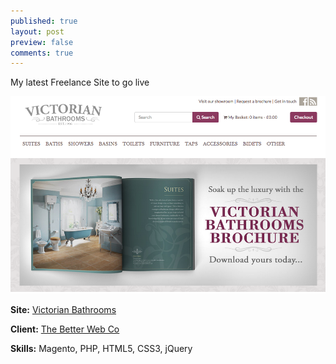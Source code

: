 ```yaml
---
published: true
layout: post
preview: false
comments: true
---
```


<p>My latest Freelance Site to go live</p>
<img src="/images/victorianbathrooms.png" alt="Victorian Bathrooms">

<p><strong>Site:</strong> <a href="http://www.victorianbathrooms.com/" target="_blank">Victorian Bathrooms</a></p>
<p><strong>Client:</strong> <a href="http://www.thebetterwebco.com/" target="_blank">The Better Web Co</a></p>
<p><strong>Skills:</strong> Magento, PHP, HTML5, CSS3, jQuery</p>